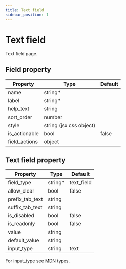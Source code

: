 ```yaml
---
title: Text field
sidebar_position: 1
---
```


# Text field

Text field page.

## Field property

<div className="markdown-property-table column-3">

| Property | Type | Default |
| --- | --- | --- |
| name | string* | |
| label | string* | |
| help_text | string | |
| sort_order | number | |
| style | string (jsx css object) | |
| is_actionable | bool | false |
| field_actions | object | |

</div>

## Text field property

<div className="markdown-property-table column-3">

| Property | Type | Default |
| --- | --- | --- |
| field_type | string* | text_field |
| allow_clear | bool | false |
| prefix_tab_text | string | |
| suffix_tab_text | string | |
| is_disabled | bool | false |
| is_readonly | bool | false |
| value | string | |
| default_value | string | |
| input_type | string | text |

</div>

For input_type see [MDN](https://developer.mozilla.org/en-US/docs/Web/HTML/Element/input) types.

